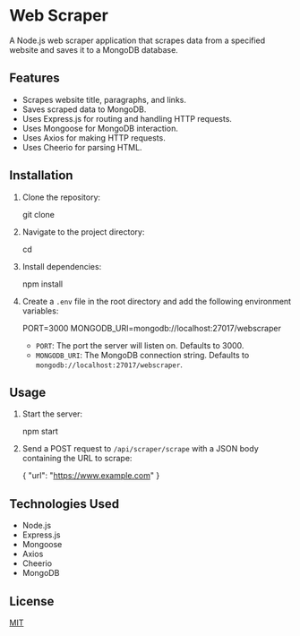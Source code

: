 # Web Scraper

A Node.js web scraper application that scrapes data from a specified website and saves it to a MongoDB database.

## Features

- Scrapes website title, paragraphs, and links.
- Saves scraped data to MongoDB.
- Uses Express.js for routing and handling HTTP requests.
- Uses Mongoose for MongoDB interaction.
- Uses Axios for making HTTP requests.
- Uses Cheerio for parsing HTML.

## Installation

1.  Clone the repository:

    
    git clone <repository-url>
    

2.  Navigate to the project directory:

    
    cd <project-directory>
    

3.  Install dependencies:

    
    npm install
    

4.  Create a `.env` file in the root directory and add the following environment variables:

    
    PORT=3000
    MONGODB_URI=mongodb://localhost:27017/webscraper
    

    *   `PORT`: The port the server will listen on.  Defaults to 3000.
    *   `MONGODB_URI`: The MongoDB connection string.  Defaults to `mongodb://localhost:27017/webscraper`.

## Usage

1.  Start the server:

    
    npm start
    

2.  Send a POST request to `/api/scraper/scrape` with a JSON body containing the URL to scrape:

    
    {
      "url": "https://www.example.com"
    }
    

## Technologies Used

- Node.js
- Express.js
- Mongoose
- Axios
- Cheerio
- MongoDB

## License

[MIT](LICENSE)